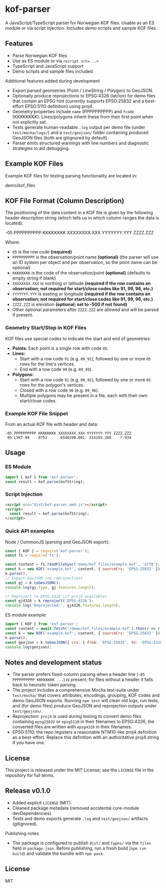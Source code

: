 # kof-parser

A JavaScript/TypeScript parser for Norwegian KOF files. Usable as an ES module or via script injection. Includes demo scripts and sample KOF files.

## Features
- Parse Norwegian KOF files
- Use as ES module or via `<script src=...>`
- TypeScript and JavaScript support
- Demo scripts and sample files included

Additional features added during development
- Export parsed geometries (Point / LineString / Polygon) to GeoJSON.
- Optionally produce reprojections to EPSG:4326 (lat/lon) for demo files that contain an EPSG hint (currently supports EPSG:25832 and a best-effort EPSG:5110 definition) using proj4.
- Geometry properties include `name` (PPPPPPPPPP) and `fcode` (KKKKKKKK). Lines/polygons inherit these from their first point when not explicitly set.
- Tests generate human-readable `.log` output per demo file (under `test/mocha/logs/`) and a `test/geojson/` folder containing produced GeoJSON files (both are gitignored by default).
- Parser emits structured warnings with line numbers and diagnostic strategies to aid debugging.

## Example KOF Files
Example KOF files for testing parsing functionality are located in:

  demo/kof_files

## KOF File Format (Column Description)
The positioning of the data content in a KOF file is given by the following header description string (which tells us in which column ranges the data is located):

  -05 PPPPPPPPPP KKKKKKKK XXXXXXXX.XXX YYYYYYY.YYY ZZZZ.ZZZ

Where:
- `05` is the row code **(required)**
- `PPPPPPPPPP` is the observation/point name **(optional)** (the parser will use an ID system per object and per observation, so the point name can be optional)
- `KKKKKKKK` is the code of the observation/point **(optional)** (defaults to empty string if blank)
- `XXXXXXXX.XXX` is northing or latitude **(required if the row contains an observation; not required for start/close codes like 91, 99, 96, etc.)**
- `YYYYYYY.YYY` is easting or longitude **(required if the row contains an observation; not required for start/close codes like 91, 99, 96, etc.)**
- `ZZZZ.ZZZ` is elevation **(optional; set to -500 if not found)**
- Other optional parameters after `ZZZZ.ZZZ` are allowed and will be parsed if present.


### Geometry Start/Stop in KOF Files
KOF files use special codes to indicate the start and end of geometries:

- **Points:** Each point is a single row with code `05`.
- **Lines:**
  - Start with a row code `91` (e.g. `09_91`), followed by one or more `05` rows for the line's vertices.
  - End with a row code `99` (e.g. `09_99`).
- **Polygons:**
  - Start with a row code `91` (e.g. `09_91`), followed by one or more `05` rows for the polygon's vertices.
  - Closed with a row code `96` (e.g. `09_96`).
  - Multiple polygons may be present in a file, each with their own start/close codes.

### Example KOF File Snippet
From an actual KOF file with header and data:

```plaintext
-05 PPPPPPPPPP KKKKKKKK XXXXXXXX.XXX YYYYYYY.YYY ZZZZ.ZZZ
 05 LYKT-04    8751      6540290.081  314103.268    7.934
```

## Usage

### ES Module
```js
import { kof } from 'kof-parser';
const result = kof.parse(kofString);
```

### Script Injection
```html
<script src="dist/kof-parser.umd.js"></script>
<script>
  const result = kof.parse(kofString);
</script>
```

### Quick API examples

Node / CommonJS (parsing and GeoJSON export):

```js
const { KOF } = require('kof-parser');
const fs = require('fs');

const content = fs.readFileSync('demo/kof_files/example.kof', 'utf8');
const k = new KOF('example.kof', content, { sourceCrs: 'EPSG:25832' });
k.parse();
// Export GeoJSON (no reprojection)
const gj = k.toGeoJSON();
console.log(gj.type, gj.features.length);

// Reproject to EPSG:4326 (if proj4 available)
const gj4326 = k.reproject('EPSG:4326');
console.log('Reprojected:', gj4326.features.length);
```

ES module example:

```js
import { KOF } from 'kof-parser';
const content = await fetch('/demo/kof_files/example.kof').then(r => r.text());
const k = new KOF('example.kof', content, { sourceCrs: 'EPSG:25832' });
k.parse();
const geojson = k.toGeoJSON({ crs: { from: 'EPSG:25832', to: 'EPSG:4326' } });
console.log(geojson);
```

## Notes and development status

- The parser prefers fixed-column parsing when a header line (`-05 PPPPPPPPPP KKKKKKKK ...`) is present; for files without a header it falls back to heuristic token parsing.
- The project includes a comprehensive Mocha test-suite under `test/mocha/` that covers attributes, encodings, grouping, KOF codes and demo GeoJSON exports. Running `npm test` will clean old logs, run tests, and (for demo files) produce GeoJSON and reprojection outputs under `test/geojson/`.
- Reprojection: `proj4` is used during testing to convert demo files containing `epsg25832` or `epsg5110` in their filenames to EPSG:4326; the converted files are written with `epsg4326` in their filenames.
- EPSG:5110: the repo registers a reasonable NTM10-like proj4 definition as a best-effort. Replace this definition with an authoritative proj4 string if you have one.

## License

This project is released under the MIT License; see the `LICENSE` file in the repository for full terms.

## Release v0.1.0

- Added explicit `LICENSE` (MIT).
- Cleaned package metadata (removed accidental core-module devDependencies).
- Tests and demo exports generate `.log` and `test/geojson/` artifacts (gitignored).

Publishing notes

- The package is configured to publish `dist/` and `types/` via the `files` field in `package.json`. Before publishing, run a fresh build (`npm run build`) and validate the bundle with `npm pack`.


## License
MIT
